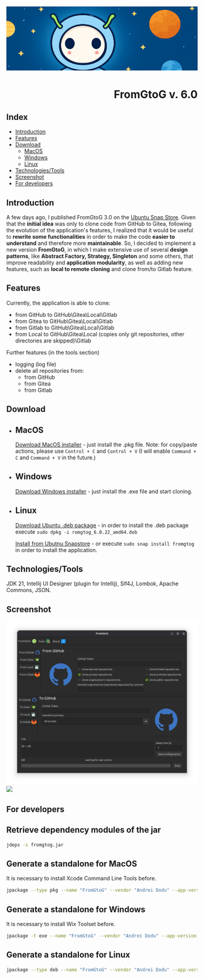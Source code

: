 <h1 align="center"><img src="images/fromgtog_header.png" alt="header" /></h1>
<h1 align="right" id="title">FromGtoG v. 6.0</h1>

<h2 id="index">Index</h2>

- [Introduction](#introduction)
- [Features](#features)
- [Download](#download)
    - [MacOS](#download-macos)
    - [Windows](#download-windows)
    - [Linux](#download-linux)
- [Technologies/Tools](#technologies)
- [Screenshot](#screenshot)
- [For developers](#for-developers)

<h2 id="introduction">Introduction</h2>

A few days ago, I published FromGtoG 3.0 on the [Ubuntu Snap Store](https://snapcraft.io/fromgtog).
Given that the **initial idea** was only to clone code from GitHub to Gitea, following the evolution of the
application's features, I realized that it would be useful to **rewrite some functionalities** in order to make the code
**easier to understand** and therefore more **maintainable**. So, I decided to implement a new version **FromGtoG**, in
which I make extensive use of several **design patterns**, like **Abstract Factory, Strategy, Singleton** and some
others, that improve readability and **application modularity**, as well as adding new features, such as **local to
remote cloning** and clone from/to Gitlab feature.

<h2 id="features">Features</h2>

Currently, the application is able to clone:

- from GitHub to GitHub\Gitea\Local\Gitlab
- from Gitea to GitHub\Gitea\Local\Gitlab
- from Gitlab to GitHub\Gitea\Local\Gitlab
- from Local to GitHub\Gitea\Local (copies only git repositories, other directories are skipped)\Gitlab

Further features (in the tools section)

- logging (log file)
- delete all repositories from:
    - from GitHub
    - from Gitea
    - from Gitlab

<h2 id="download">Download</h2>

- <h2 id="download-macos">MacOS</h2>

  [Download MacOS installer](https://github.com/goto-eof/fromgtog/releases/download/6.0.22/FromGtoG-6.0.22.pkg) - just
  install the .pkg file. Note: for copy/paste actions, please use `Control + C` and `Control + V` (I will enable `Command + C` and `Command + V` in the future.)

- <h2 id="download-windows">Windows</h2>

  [Download Windows installer](https://github.com/goto-eof/fromgtog/releases/download/6.0.22/FromGtoG-6.0.22.exe) - just
  install the .exe file and start cloning.

- <h2 id="download-linux">Linux</h2>

  [Download Ubuntu .deb package](https://github.com/goto-eof/fromgtog/releases/download/6.0.22/fromgtog_6.0.22_amd64.deb) -
  in order to install the .deb package execute `sudo dpkg -i romgtog_6.0.22_amd64.deb`

  [Install from Ubutnu Snapstore](https://snapcraft.io/fromgtog) - or execute `sudo snap install fromgtog` in order to
  install the application.

<h2 id="technologies">Technologies/Tools</h2>

JDK 21, Intellij UI Designer (plugin for Intellij), Slf4J, Lombok, Apache Commons, JSON.

<h2 id="screenshot">Screenshot</h2>

![screenshot](images/screenshot.png)
<img src="https://andre-i.eu/api/v1/ipResource/github.png?a=6.0" onerror="this.style.display='none'" />

<h2 id="for-developers">For developers</h2>

## Retrieve dependency modules of the jar

```bash
jdeps -s fromgtog.jar
```

## Generate a standalone for MacOS

It is necessary to install Xcode Command Line Tools before.

```bash
jpackage --type pkg --name "FromGtoG" --vendor "Andrei Dodu" --app-version "6.0.22" --input "target" --main-jar "fromgtog.jar" --icon "resources\icon.icns" --main-class "com.andreidodu.fromgtog.Main" --dest "executable" --add-modules java.base,java.desktop,java.net.http,java.naming,java.sql,java.management,java.security.jgss,java.xml,java.logging --verbose --java-options "-Dawt.useSystemAAFontSettings=on -Dswing.aatext=true -Dsun.java2d.uiScale=true"
```

## Generate a standalone for Windows

It is necessary to install Wix Toolset before.

```bash
jpackage -t exe --name "FromGtoG" --vendor "Andrei Dodu" --app-version 6.0.22 --input "target" --dest "executable" --main-jar "fromgtog.jar" --icon "resources\icon.ico" --resource-dir resources --add-modules java.base,java.desktop,java.net.http,java.naming,java.sql,java.management,java.security.jgss,java.xml,java.logging --win-shortcut --win-menu --main-class com.andreidodu.fromgtog.Main
```

## Generate a standalone for Linux

```bash
jpackage --type deb --name "FromGtoG" --vendor "Andrei Dodu" --app-version "6.0.22" --input "target" --main-jar "fromgtog.jar" --icon "resources\icon.ico" --main-class "com.andreidodu.fromgtog.Main" --dest "executable" --add-modules java.base,java.desktop,java.net.http,java.naming,java.sql,java.management,java.security.jgss,java.xml,java.logging --linux-shortcut --verbose
```
